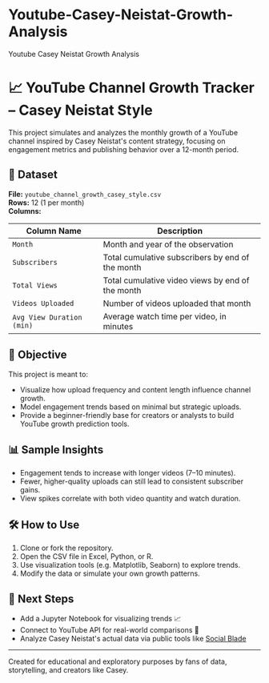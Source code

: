 # Youtube-Casey-Neistat-Growth-Analysis
Youtube Casey Neistat Growth Analysis

# 📈 YouTube Channel Growth Tracker – Casey Neistat Style

This project simulates and analyzes the monthly growth of a YouTube channel inspired by Casey Neistat's content strategy, focusing on engagement metrics and publishing behavior over a 12-month period.

## 📁 Dataset

**File:** `youtube_channel_growth_casey_style.csv`  
**Rows:** 12 (1 per month)  
**Columns:**

| Column Name             | Description                                                |
|-------------------------|------------------------------------------------------------|
| `Month`                 | Month and year of the observation                          |
| `Subscribers`           | Total cumulative subscribers by end of the month           |
| `Total Views`           | Total cumulative video views by end of the month           |
| `Videos Uploaded`       | Number of videos uploaded that month                       |
| `Avg View Duration (min)` | Average watch time per video, in minutes                |

## 🎯 Objective

This project is meant to:

- Visualize how upload frequency and content length influence channel growth.
- Model engagement trends based on minimal but strategic uploads.
- Provide a beginner-friendly base for creators or analysts to build YouTube growth prediction tools.

## 📊 Sample Insights

- Engagement tends to increase with longer videos (7–10 minutes).
- Fewer, higher-quality uploads can still lead to consistent subscriber gains.
- View spikes correlate with both video quantity and watch duration.

## 🛠️ How to Use

1. Clone or fork the repository.
2. Open the CSV file in Excel, Python, or R.
3. Use visualization tools (e.g. Matplotlib, Seaborn) to explore trends.
4. Modify the data or simulate your own growth patterns.

## 📌 Next Steps

- Add a Jupyter Notebook for visualizing trends 📈
- Connect to YouTube API for real-world comparisons 🔗
- Analyze Casey Neistat's actual data via public tools like [Social Blade](https://socialblade.com)

---

Created for educational and exploratory purposes by fans of data, storytelling, and creators like Casey.
